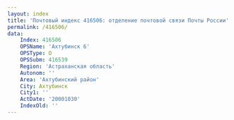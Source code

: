```yaml
---
layout: index
title: 'Почтовый индекс 416506: отделение почтовой связи Почты России'
permalink: /416506/
data:
    Index: 416506
    OPSName: 'Ахтубинск 6'
    OPSType: О
    OPSSubm: 416539
    Region: 'Астраханская область'
    Autonom: ''
    Area: 'Ахтубинский район'
    City: Ахтубинск
    City1: ''
    ActDate: '20001030'
    IndexOld: ''
---
```

